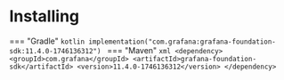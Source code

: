 # Installing

=== "Gradle"
    ```kotlin
    implementation("com.grafana:grafana-foundation-sdk:11.4.0-1746136312")
    ```
=== "Maven"
    ```xml
    <dependency>
        <groupId>com.grafana</groupId>
        <artifactId>grafana-foundation-sdk</artifactId>
        <version>11.4.0-1746136312</version>
    </dependency>
    ```
